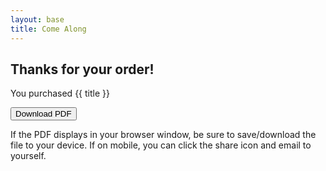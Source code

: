 ```yaml
---
layout: base
title: Come Along
---
```



<div class="big-card">


## Thanks for your order!

You purchased {{ title }} 

<div class="buttons-centered">
<a href="/pdfs/come-along.pdf">

<button class="round-button2">Download PDF</button></a>

If the PDF displays in your browser window, be sure to save/download the file to your device. If on mobile, you can click the share icon and email to yourself.</p>

</div>
</div>
